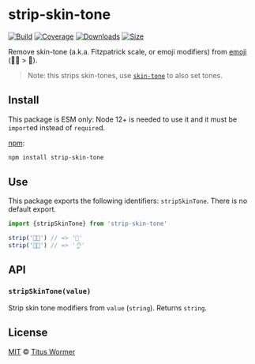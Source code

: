 # strip-skin-tone

[![Build][build-badge]][build]
[![Coverage][coverage-badge]][coverage]
[![Downloads][downloads-badge]][downloads]
[![Size][size-badge]][size]

Remove skin-tone (a.k.a. Fitzpatrick scale, or emoji modifiers)
from [emoji][diversity] (🎅🏿 > 🎅).

> Note: this strips skin-tones, use [`skin-tone`][skin-tone] to also set tones.

## Install

This package is ESM only: Node 12+ is needed to use it and it must be `import`ed
instead of `require`d.

[npm][]:

```sh
npm install strip-skin-tone
```

## Use

This package exports the following identifiers: `stripSkinTone`.
There is no default export.

```js
import {stripSkinTone} from 'strip-skin-tone'

strip('🎅🏿') // => '🎅'
strip('👌🏻') // => '👌'
```

## API

### `stripSkinTone(value)`

Strip skin tone modifiers from `value` (`string`).
Returns `string`.

## License

[MIT][license] © [Titus Wormer][author]

<!-- Definitions -->

[build-badge]: https://github.com/wooorm/strip-skin-tone/workflows/main/badge.svg

[build]: https://github.com/wooorm/strip-skin-tone/actions

[coverage-badge]: https://img.shields.io/codecov/c/github/wooorm/strip-skin-tone.svg

[coverage]: https://codecov.io/github/wooorm/strip-skin-tone

[downloads-badge]: https://img.shields.io/npm/dm/strip-skin-tone.svg

[downloads]: https://www.npmjs.com/package/strip-skin-tone

[size-badge]: https://img.shields.io/bundlephobia/minzip/strip-skin-tone.svg

[size]: https://bundlephobia.com/result?p=strip-skin-tone

[npm]: https://docs.npmjs.com/cli/install

[license]: license

[author]: https://wooorm.com

[diversity]: https://unicode.org/reports/tr51/#Diversity_Implementations

[skin-tone]: https://github.com/sindresorhus/skin-tone
